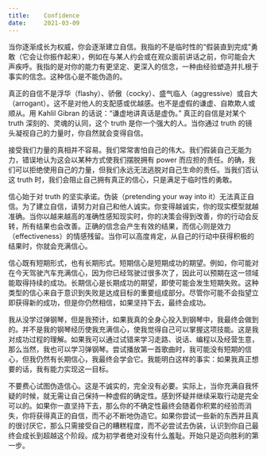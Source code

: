```yaml
---
title:    Confidence
date:     2021-03-09
---
```


当你逐渐成长为权威，你会逐渐建立自信。我指的不是临时性的“假装直到完成”勇敢（它会让你振作起来），例如在与某人约会或在观众面前讲话之前，你可能会大声疾呼。我指的是对你的能力有更坚定、更深入的信念，一种由经验塑造并扎根于事实的信念。这种信心是不能伪造的。

真正的自信不是浮华（flashy）、骄傲（cocky）、盛气临人（aggressive）或自大（arrogant）。这不是对他人的支配感或优越感。也不是虚假的谦虚、自欺欺人或顺从。用 Kahlil Gibran 的话说：“谦虚地讲真话是虚伪。” 真正的自信是对某个 truth 深刻的、灵魂的认同，这个 truth 是你一个强大的人。当你通过 truth 的镜头凝视自己的力量时，你自然就会变得自信。

接受我们力量的真相并不容易。我们常常害怕自己的伟大。我们假装自己无能为力，错误地认为这会以某种方式使我们摆脱拥有 power 而应担的责任。的确，我们可以拒绝使用自己的力量，但我们永远无法逃脱对自己生命的责任。当我们否认这 truth 时，我们会阻止自己拥有真正的信心，只是满足于临时性的勇敢。

信心始于对 truth 的坚实承诺。伪装（pretending your way into it）无法真正自信。为了建立自信，请努力对自己和他人诚实。你变得越诚实，你的现实模型就越准确。当你以越来越高的准确性感知现实时，你的决策会得到改善，你的行动会反转，所有结果也会改善。正确的信念会产生有效的结果，而信心则是效力（effectiveness）的情感残留。当你可以高度肯定，从自己的行动中获得积极的结果时，你就会充满信心。

信心既有短期形式，也有长期形式。短期信心是短期成功的期望。例如，你可能对在今天驾驶汽车充满信心，因为你已经驾驶过很多次了，因此可以预期在这一领域能取得持续的成功。长期信心是长期成功的期望，即使可能会发生短期失败。这种类型的信心来自于意识到失败是达成目标的重要组成部分。尽管你可能不会指望立即获得新的成功，但是你仍然相信，如果坚持下去，最终会成功。

我从没学过弹钢琴，但是我预计，如果我真的全身心投入到钢琴中，我最终会做到的。并不是我的钢琴经历使我充满信心，使我觉得自己可以掌握这项技能。这是我对成功过程的理解。如果我可以通过试错来学习走路、说话、编程以及经营生意，那么当然，我也可以学习弹钢琴。尝试播放第一首歌曲时，我可能没有短期的信心，但我仍然有长期信心，我最终会学会它。我能明白这样的事实：如果我真正想要的话，我有能力实现这一目标。

不要费心试图伪造信心。这是不诚实的，完全没有必要。实际上，当你充满自我怀疑的时候，就无需让自己保持一种虚假的确定性。感到怀疑并继续采取行动是完全可以的。如果你一直坚持下去，那么你的不确定性最终会随着你积累的经验而消失，你将获得真正的自信，而不必不断地伪造它。如果你尝试一些新的东西并且真的很讨厌它，那么只需接受自己的糟糕程度，而不必尝试去伪装，认识到你自己最终会成长到超越这个阶段。成为初学者绝对没有什么羞耻。开始只是迈向胜利的第一步。